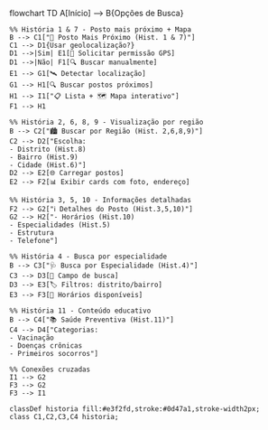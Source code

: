 flowchart TD
    A[Início] --> B{Opções de Busca}
    
    %% História 1 & 7 - Posto mais próximo + Mapa
    B --> C1["📍 Posto Mais Próximo (Hist. 1 & 7)"]
    C1 --> D1{Usar geolocalização?}
    D1 -->|Sim| E1[📱 Solicitar permissão GPS]
    D1 -->|Não| F1[🔍 Buscar manualmente]
    E1 --> G1[🛰 Detectar localização]
    G1 --> H1[🔍 Buscar postos próximos]
    H1 --> I1["📋 Lista + 🗺 Mapa interativo"]
    F1 --> H1
    
    %% História 2, 6, 8, 9 - Visualização por região
    B --> C2["🏙 Buscar por Região (Hist. 2,6,8,9)"]
    C2 --> D2["Escolha:
    - Distrito (Hist.8)
    - Bairro (Hist.9)
    - Cidade (Hist.6)"]
    D2 --> E2[🌐 Carregar postos]
    E2 --> F2[📊 Exibir cards com foto, endereço]
    
    %% História 3, 5, 10 - Informações detalhadas
    F2 --> G2["ℹ Detalhes do Posto (Hist.3,5,10)"]
    G2 --> H2["- Horários (Hist.10)
    - Especialidades (Hist.5)
    - Estrutura
    - Telefone"]
    
    %% História 4 - Busca por especialidade
    B --> C3["🩺 Busca por Especialidade (Hist.4)"]
    C3 --> D3[🔎 Campo de busca]
    D3 --> E3[🏷 Filtros: distrito/bairro]
    E3 --> F3[📅 Horários disponíveis]
    
    %% História 11 - Conteúdo educativo
    B --> C4["📚 Saúde Preventiva (Hist.11)"]
    C4 --> D4["Categorias:
    - Vacinação
    - Doenças crônicas
    - Primeiros socorros"]
    
    %% Conexões cruzadas
    I1 --> G2
    F3 --> G2
    F3 --> I1
    
    classDef historia fill:#e3f2fd,stroke:#0d47a1,stroke-width2px;
    class C1,C2,C3,C4 historia;
